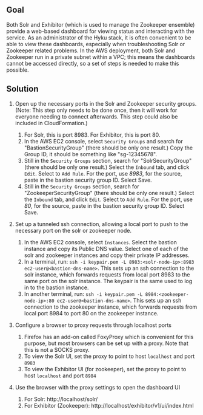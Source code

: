 ## Goal

Both Solr and Exhibitor (which is used to manage the Zookeeper ensemble) provide a web-based dashboard for viewing status and interacting with the service. As an administrator of the Hyku stack, it is often convenient to be able to view these dashboards, especially when troubleshooting Solr or Zookeeper related problems. In the AWS deployment, both Solr and Zookeeper run in a private subnet within a VPC; this means the dashboards cannot be accessed directly, so a set of steps is needed to make this possible.

## Solution

1. Open up the necessary ports in the Solr and Zookeeper security groups. (Note: This step only needs to be done once, then it will work for everyone needing to connect afterwards. This step could also be included in CloudFormation.)
   1. For Solr, this is port 8983. For Exhibitor, this is port 80.
   2. In the AWS EC2 console, select `Security Groups` and search for "BastionSecurityGroup" (there should be only one result.) Copy the Group ID, it should be something like "sg-12345678".
   3. Still in the `Security Groups` section, search for "SolrSecurityGroup" (there should be only one result.) Select the `Inbound` tab, and click `Edit`. Select to `Add Rule`. For the port, use *8983*, for the source, paste in the bastion security group ID. Select Save.
   4. Still in the `Security Groups` section, search for "ZookeeperSecurityGroup" (there should be only one result.) Select the `Inbound` tab, and click `Edit`. Select to `Add Rule`. For the port, use *80*, for the source, paste in the bastion security group ID. Select Save.

2. Set up a tunneled ssh connection, allowing a local port to push to the necessary port on the solr or zookeeper node.
   1. In the AWS EC2 console, select `Instances`. Select the bastion instance and copy its Public DNS value. Select one of  each of the solr and zookeeper instances and copy their private IP addresses.
   2. In a terminal, run: `ssh -i keypair.pem -L 8983:<solr-node-ip>:8983 ec2-user@<bastion-dns-name>`. This sets up an ssh connection to the solr instance, which forwards requests from local port 8983 to the same port on the solr instance. The keypair is the same used to log in to the bastion instance.
   3. In another terminal, run: `ssh -i keypair.pem -L 8984:<zookeeper-node-ip>:80 ec2-user@<bastion-dns-name>`. This sets up an ssh connection to the zookeeper instance, which forwards requests from local port 8984 to port 80 on the zookeeper instance.

3. Configure a browser to proxy requests through localhost ports
   1. Firefox has an add-on called FoxyProxy which is convenient for this purpose, but most browsers can be set up with a proxy. Note that this is not a SOCKS proxy.
   2. To view the Solr UI, set the proxy to point to host `localhost` and port `8983`
   3. To view the Exhibitor UI (for zookeeper), set the proxy to point to host `localhost` and port `8984`

4. Use the browser with the proxy settings to open the dashboard UI
   1. For Solr: http://localhost/solr/
   2. For Exhibitor (Zookeeper): http://localhost/exhibitor/v1/ui/index.html